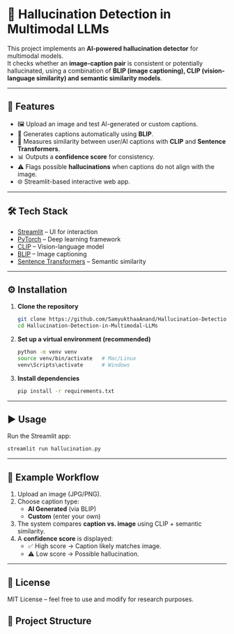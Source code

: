 # 🧠 Hallucination Detection in Multimodal LLMs

This project implements an **AI-powered hallucination detector** for multimodal models.  
It checks whether an **image-caption pair** is consistent or potentially hallucinated, using a combination of **BLIP (image captioning), CLIP (vision-language similarity) and semantic similarity models**.

---

## 📌 Features
- 🖼️ Upload an image and test AI-generated or custom captions.  
- 🤖 Generates captions automatically using **BLIP**.  
- 🔗 Measures similarity between user/AI captions with **CLIP** and **Sentence Transformers**.  
- 📊 Outputs a **confidence score** for consistency.  
- ⚠️ Flags possible **hallucinations** when captions do not align with the image.  
- 🌐 Streamlit-based interactive web app.  

---

## 🛠️ Tech Stack
- [Streamlit](https://streamlit.io/) – UI for interaction  
- [PyTorch](https://pytorch.org/) – Deep learning framework  
- [CLIP](https://github.com/openai/CLIP) – Vision-language model  
- [BLIP](https://huggingface.co/Salesforce/blip-image-captioning-base) – Image captioning  
- [Sentence Transformers](https://www.sbert.net/) – Semantic similarity  

---

## ⚙️ Installation

1. **Clone the repository**
   ```bash
   git clone https://github.com/SamyukthaaAnand/Hallucination-Detection-in-Multimodal-LLMs.git
   cd Hallucination-Detection-in-Multimodal-LLMs
2. **Set up a virtual environment (recommended)**
   ```bash
   python -m venv venv
   source venv/bin/activate   # Mac/Linux
   venv\Scripts\activate      # Windows
3. **Install dependencies**
   ```bash
   pip install -r requirements.txt
   
---

## ▶️ Usage

Run the Streamlit app:
   ```bash
   streamlit run hallucination.py
   ```
---

## 🧪 Example Workflow

1. Upload an image (JPG/PNG).  
2. Choose caption type:  
   - **AI Generated** (via BLIP)  
   - **Custom** (enter your own)  
3. The system compares **caption vs. image** using CLIP + semantic similarity.  
4. A **confidence score** is displayed:  
   - ✅ High score → Caption likely matches image.  
   - ⚠️ Low score → Possible hallucination.  

---

## 📜 License

MIT License – feel free to use and modify for research purposes.  

   

## 📂 Project Structure
